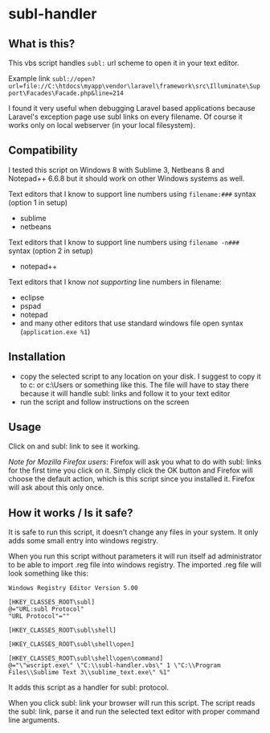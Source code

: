 subl-handler
============

## What is this?

This vbs script handles `subl:` url scheme to open it in your text editor.

Example link
``` subl://open?url=file://C:\htdocs\myapp\vendor\laravel\framework\src\Illuminate\Support\Facades\Facade.php&line=214 ```

I found it very useful when debugging Laravel based applications because Laravel's exception page use subl links on every filename.
Of course it works only on local webserver (in your local filesystem).

## Compatibility

I tested this script on Windows 8 with Sublime 3, Netbeans 8 and Notepad++ 6.6.8 but it should work on other Windows systems as well.

Text editors that I know to support line numbers using `filename:###` syntax (option 1 in setup)
- sublime
- netbeans

Text editors that I know to support line numbers using `filename -n###` syntax (option 2 in setup)
- notepad++

Text editors that I know *not supporting* line numbers in filename:
- eclipse
- pspad
- notepad
- and many other editors that use standard windows file open syntax (`application.exe %1`)

## Installation

- copy the selected script to any location on your disk. I suggest to copy it to c: or c:\Users or something like this. The file will have to stay there because it will handle subl: links and follow it to your text editor
- run the script and follow instructions on the screen

## Usage

Click on and subl: link to see it working.

*Note for Mozilla Firefox users*: Firefox will ask you what to do with subl: links for the first time you click on it. Simply click the OK button and Firefox will choose the default action, which is this script since you installed it. Firefox will ask about this only once.

## How it works / Is it safe?

It is safe to run this script, it doesn't change any files in your system. It only adds some small entry into windows registry.

When you run this script without parameters it will run itself ad administrator to be able to import .reg file into windows registry.
The imported .reg file will look something like this:
```
Windows Registry Editor Version 5.00

[HKEY_CLASSES_ROOT\subl]
@="URL:subl Protocol"
"URL Protocol"=""

[HKEY_CLASSES_ROOT\subl\shell]

[HKEY_CLASSES_ROOT\subl\shell\open]

[HKEY_CLASSES_ROOT\subl\shell\open\command]
@="\"wscript.exe\" \"C:\\subl-handler.vbs\" 1 \"C:\\Program Files\\Sublime Text 3\\sublime_text.exe\" %1"
```

It adds this script as a handler for subl: protocol.

When you click subl: link your browser will run this script. The script reads the subl: link, parse it and run the selected text editor with proper command line arguments.
